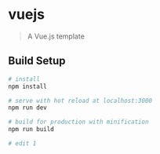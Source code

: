 # vuejs

> A Vue.js template 

## Build Setup

``` bash
# install
npm install

# serve with hot reload at localhost:3000
npm run dev

# build for production with minification
npm run build

# edit 1 


